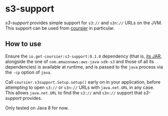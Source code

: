 # s3-support

*s3-support* provides simple support for `s3://` and `s3n://` URLs on the JVM. This support can be used from [coursier](https://github.com/coursier/coursier)
in particular.

## How to use

Ensure the `io.get-coursier:s3-support:0.1.0` dependency (that is, [its JAR](https://repo1.maven.org/maven2/io/get-coursier/s3-support/0.1.0/s3-support-0.1.0.jar), alongside
the one of `com.amazonaws:aws-java-sdk-s3` and those of all its dependencies) is available at runtime, and is passed to the `java` process
via the `-cp` option of `java`.

Call `coursier.s3support.Setup.setup()` early on in your application, before attempting to open `s3://` or `s3n://` URLs with `java.net.URL` in any case.
This allows `java.net.URL` to find the `s3://` and `s3n://` support that *s3-support* provides.

Only tested on Java 8 for now.
